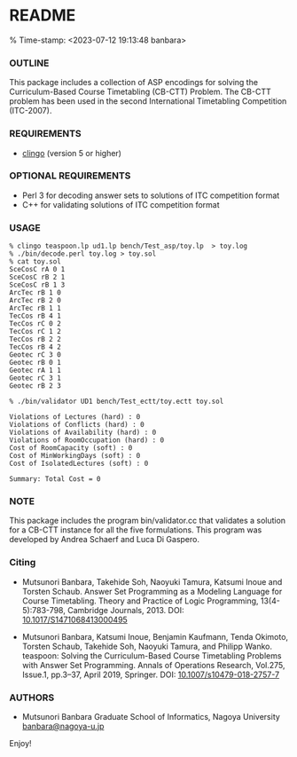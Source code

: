 # README
% Time-stamp: <2023-07-12 19:13:48 banbara>

### OUTLINE

This package includes a collection of ASP encodings for solving the Curriculum-Based Course
Timetabling (CB-CTT) Problem.
The CB-CTT problem has been used in the second International Timetabling
Competition (ITC-2007).

### REQUIREMENTS
- [clingo](https://potassco.org/clingo/) (version 5 or higher)

### OPTIONAL REQUIREMENTS
- Perl 3 for decoding answer sets to solutions of ITC competition format
- C++ for validating solutions of ITC competition format

### USAGE

```
% clingo teaspoon.lp ud1.lp bench/Test_asp/toy.lp  > toy.log
% ./bin/decode.perl toy.log > toy.sol
% cat toy.sol
SceCosC rA 0 1
SceCosC rB 2 1
SceCosC rB 1 3
ArcTec rB 1 0
ArcTec rB 2 0
ArcTec rB 1 1
TecCos rB 4 1
TecCos rC 0 2
TecCos rC 1 2
TecCos rB 2 2
TecCos rB 4 2
Geotec rC 3 0
Geotec rB 0 1
Geotec rA 1 1
Geotec rC 3 1
Geotec rB 2 3
```

```
% ./bin/validator UD1 bench/Test_ectt/toy.ectt toy.sol

Violations of Lectures (hard) : 0
Violations of Conflicts (hard) : 0
Violations of Availability (hard) : 0
Violations of RoomOccupation (hard) : 0
Cost of RoomCapacity (soft) : 0
Cost of MinWorkingDays (soft) : 0
Cost of IsolatedLectures (soft) : 0

Summary: Total Cost = 0
```

### NOTE
This package includes the program bin/validator.cc that validates a
solution for a CB-CTT instance for all the five formulations. This
program was developed by Andrea Schaerf and Luca Di Gaspero.

### Citing

- Mutsunori Banbara, Takehide Soh, Naoyuki Tamura, Katsumi Inoue and Torsten Schaub. 
  Answer Set Programming as a Modeling Language for Course Timetabling. 
  Theory and Practice of Logic Programming, 13(4-5):783-798, Cambridge Journals, 2013. 
  DOI: [10.1017/S1471068413000495](http://doi.org/10.1017/S1471068413000495)

- Mutsunori Banbara, Katsumi Inoue, Benjamin Kaufmann, Tenda Okimoto, Torsten Schaub, Takehide Soh, Naoyuki Tamura, and Philipp Wanko.
  teaspoon: Solving the Curriculum-Based Course Timetabling Problems with Answer Set Programming. 
  Annals of Operations Research, Vol.275, Issue.1, pp.3–37, April 2019, Springer.
  DOI: [10.1007/s10479-018-2757-7](http://doi.org/10.1007/s10479-018-2757-7)

### AUTHORS
- Mutsunori Banbara
  Graduate School of Informatics, Nagoya University
  banbara@nagoya-u.jp

Enjoy!
